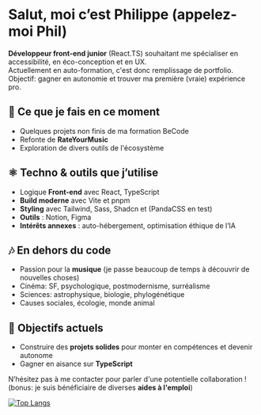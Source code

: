 # Salut, moi c’est Philippe (appelez-moi Phil)  

**Développeur front-end junior** (React.TS) souhaitant me spécialiser en accessibilité, en éco-conception et en UX.  
Actuellement en auto-formation, c'est donc remplissage de portfolio.  
Objectif: gagner en autonomie et trouver ma première (vraie) expérience pro.  

## 🚧 Ce que je fais en ce moment
- Quelques projets non finis de ma formation BeCode
- Refonte de **RateYourMusic**
- Exploration de divers outils de l'écosystème

## ⚛ Techno & outils que j’utilise
- Logique **Front-end** avec React, TypeScript
- **Build moderne** avec Vite et pnpm
- **Styling** avec Tailwind, Sass, Shadcn et (PandaCSS en test)
- **Outils** : Notion, Figma  
- **Intérêts annexes** : auto-hébergement, optimisation éthique de l’IA  

## 🎶 En dehors du code
- Passion pour la **musique** (je passe beaucoup de temps à découvrir de nouvelles choses)  
- Cinéma: SF, psychologique, postmodernisme, surréalisme  
- Sciences: astrophysique, biologie, phylogénétique  
- Causes sociales, écologie, monde animal

## 🎯 Objectifs actuels
- Construire des **projets solides** pour monter en compétences et devenir autonome
- Gagner en aisance sur **TypeScript**      

N’hésitez pas à me contacter pour parler d'une potentielle collaboration ! (bonus: je suis bénéficiaire de diverses **aides à l'emploi**)

[![Top Langs](https://github-readme-stats.vercel.app/api/top-langs/?username=unphixedBug)](https://github.com/anuraghazra/github-readme-stats)
